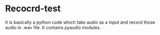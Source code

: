 # Recocrd-test
It is basically a python code which take audio as a input and record those audio in .wav file .It contains pyaudio modules.
